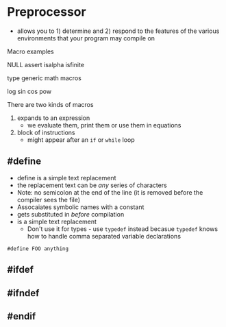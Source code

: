 # Preprocessor

* allows you to 1) determine and 2) respond to the features of the various environments that your program may compile on

Macro examples

NULL
assert
isalpha
isfinite

type generic math macros

log
sin
cos
pow

There are two kinds of macros

1. expands to an expression
    * we evaluate them, print them or use them in equations
2. block of instructions
    * might appear after an `if` or `while` loop
## #define

* define is a simple text replacement
* the replacement text can be _any_ series of characters
* Note: no semicolon at the end of the line (it is removed before the compiler sees the file)
* Assocaiates symbolic names with a constant
* gets substituted in _before_ compilation
* is a simple text replacement
    * Don't use it for types - use `typedef` instead becasue `typedef` knows how
      to handle comma separated variable declarations

```
#define FOO anything
```

## #ifdef
## #ifndef
## #endif
